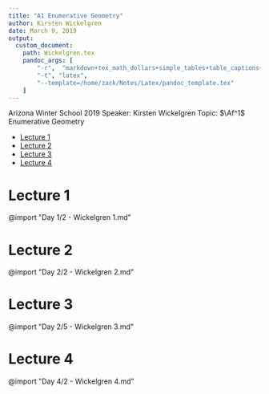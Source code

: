 ```yaml
---
title: "A1 Enumerative Geometry"
author: Kirsten Wickelgren
date: March 9, 2019
output:
  custom_document:
    path: Wickelgren.tex
    pandoc_args: [
        "-r",  "markdown+tex_math_dollars+simple_tables+table_captions+yaml_metadata_block+smart",
        "-t", "latex",
        "--template=/home/zack/Notes/Latex/pandoc_template.tex"
    ]
---
```


Arizona Winter School 2019
Speaker: Kirsten Wickelgren
Topic: $\Af^1$ Enumerative Geometry

- [Lecture 1](#lecture-1)
- [Lecture 2](#lecture-2)
- [Lecture 3](#lecture-3)
- [Lecture 4](#lecture-4)

# Lecture 1
@import "Day 1/2 - Wickelgren 1.md"

# Lecture 2
@import "Day 2/2 - Wickelgren 2.md"

# Lecture 3
@import "Day 2/5 - Wickelgren 3.md"

# Lecture 4
@import "Day 4/2 - Wickelgren 4.md"